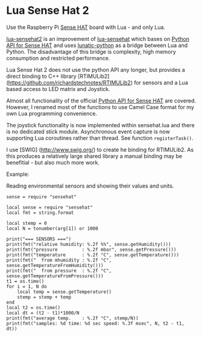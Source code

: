 # Lua Sense Hat 2
Use the Raspberry Pi [Sense HAT](https://www.raspberrypi.org/products/sense-hat/) board with Lua - and only Lua.

[lua-sensehat2](https://github.com/hleuwer/lua-sensehat2) is an improvement of [lua-sensehat](https://github.com/hleuwer/lua-sensehat) which bases on [Python API for Sense HAT](https://pythonhosted.org/sense-hat/) and uses [lunatic-python](https://labix.org/lunatic-python) as a bridge between Lua and Python. The disadvantage of this bridge is complexity, high memory consumption and restricted performance.

Lua Sense Hat 2 does not use the python API any longer, but provides a direct binding to C++ library [RTIMULib2] (https://github.com/richardstechnotes/RTIMULib2) for sensors and a Lua based access to LED matrix and Joystick.
 
Almost all functionality of the official [Python API for Sense HAT](https://pythonhosted.org/sense-hat/) are covered. However, I renamed most of the functions to use Camel Case format for my own Lua programming convenience.

The joystick functionality is now implemented within sensehat.lua and there is no dedicated stick module. Asynchronous event capture is now supporting Lua coroutines rather than thread. See function ```registerTask()```.

I use [SWIG] (http://www.swig.org/) to create he binding for RTIMULib2. As this produces a relatively large shared library a manual binding may be benefitial - but also much more work.

Example:

Reading environmental sensors and showing their values and units.

```
sense = require "sensehat"

local sense = require "sensehat"
local fmt = string.format

local stemp = 0
local N = tonumber(arg[1]) or 1000

print("=== SENSORS ===")
print(fmt("relative humidity: %.2f %%", sense.getHumidity()))
print(fmt("pressure         : %.2f mbar", sense.getPressure()))
print(fmt("temperature      : %.2f °C", sense.getTemperature()))
print(fmt("  from mhumidity : %.2f °C", sense.getTemperatureFromHumidity()))
print(fmt("  from pressure  : %.2f °C", sense.getTemperatureFromPressure()))
t1 = os.time()
for i = 1, N do
	local temp = sense.getTemperature()
	stemp = stemp + temp
end
local t2 = os.time()
local dt = (t2 - t1)*1000/N
print(fmt("average temp.    : %.2f °C", stemp/N))
print(fmt("samples: %d time: %d sec speed: %.3f msec", N, t2 - t1, dt))

